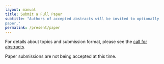 ```yaml
---
layout: manual
title: Submit a Full Paper
subtitle: "Authors of accepted abstracts will be invited to optionally submit a full 
paper."
permalink: /present/paper
---
```


For details about topics and submission format, please see the 
[call for abstracts](./present/cfa).

Paper submissions are not being accepted at this time.

